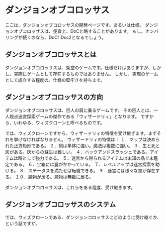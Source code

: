 # ダンジョンオブコロッサス
ここは、ダンジョンオブコロッサスの開発ページです。あるいは仕様。
ダンジョンオブコロッサスは、便宜上、DoCと略することがあります。
もし、ナンバリングが続くのなら、DoC1 Doc2となるでしょう。

## ダンジョンオブコロッサスとは
ダンジョンオブコロッサスは、架空のゲームです。仕様だけはありますが、しかし、実際にゲームとして存在するものではありません。
しかし、実際のゲームとして成立する程度の、仕様の堅牢さを持ちます。

## ダンジョンオブコロッサスの方向
ダンジョンオブコロッサスは、巨人の肩に乗るゲームです。
その巨人とは、一人視点迷宮探索ゲームの傑作である「ウィザードリィ」となります。
ですから、いわゆる、ウィズクローンと呼べるものです。

では、ウィズクローンですから、ウィザードリィの特徴を受け継ぎます。まずそれを挙げなければなりません。
ウィザードリィの特徴は：
１．マップは決められた正方矩形である。
２．剣は単体に強い。魔法は複数に強い。
３．生と死と灰がある。灰からの蘇生は難しい。
４．ハックアンドスラッシュである。アイテムは時として強力である。
５．迷宮から得られるアイテムは未知の品で未鑑定である。
６．宝箱には罠がかかっている。
７．レベルアップは迷宮探索を助ける。
８．ステータスを満たせば転職できる。
９．迷宮には様々な罠が存在する。
１０．魔物が居る。魔物は無数に居る。

ダンジョンオブコロッサスは、これらをある程度、受け継ぎます。

## ダンジョンオブコロッサスのシステム
では、ウィズクローンである、ダンジョンコロッサスにどのように受け継ぐか、という話ですが、


